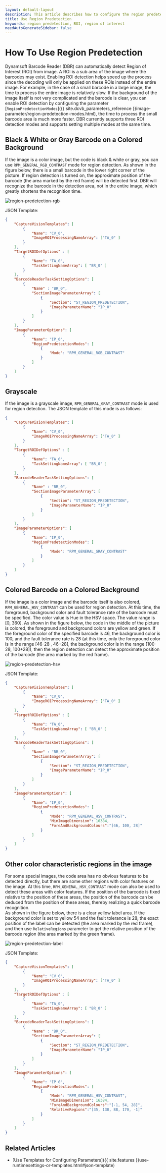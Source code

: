 ```yaml
---   
layout: default-layout
description: This article describes how to configure the region predetection mode for different scenario and automatically detect ROI.
title: Use Region Predetection
keywords: region predetection, ROI, region of interest
needAutoGenerateSidebar: false
---
```


# How To Use Region Predetection

Dynamsoft Barcode Reader (DBR) can automatically detect Region of Interest (ROI) from image. A ROI is a sub area of the image where the barcodes may exist. Enabling ROI detection helps speed up the process since the decoding will only be applied on these ROIs instead of the entire image. For example, in the case of a small barcode in a large image, the time to process the entire image is relatively slow. If the background of the image itself is not very complicated and the barcode is clear, you can enable ROI detection by configuring the parameter  [`RegionPredetectionModes`]({{ site.dcvb_parameters_reference }}image-parameter/region-predetection-modes.html), the time to process the small barcode area is much more faster. DBR currently supports three ROI detection modes and supports setting multiple modes at the same time.

## Black & White or Gray Barcode on a Colored Background

If the image is a color image, but the code is black & white or gray, you can use `RPM_GENERAL_RGB_CONTRAST` mode for region detection. As shown in the figure below, there is a small barcode in the lower right corner of the picture. If region detection is turned on, the approximate position of the barcode (the area marked by the red frame) will be detected first. DBR will recognize the barcode in the detection area, not in the entire image, which greatly shortens the recognition time.

![region-predetection-rgb][1]

JSON Template:

```json
{
    "CaptureVisionTemplates": [
        {
            "Name": "CV_0",
            "ImageROIProcessingNameArray": ["TA_0" ]
        }       
    ],
    "TargetROIDefOptions" : [
        {
            "Name": "TA_0",
            "TaskSettingNameArray": [ "BR_0" ]
        }
    ],
    "BarcodeReaderTaskSettingOptions": [
        {
            "Name" : "BR_0",
            "SectionImageParameterArray": [
                {
                    "Section": "ST_REGION_PREDETECTION",
                    "ImageParameterName": "IP_0"
                }
            ]
        }
    ],
    "ImageParameterOptions": [
        {
            "Name": "IP_0",
            "RegionPredetectionModes": [
                {
                    "Mode": "RPM_GENERAL_RGB_CONTRAST"
                }
            ]
        }
    ]
}
```

## Grayscale

If the image is a grayscale image, `RPM_GENERAL_GRAY_CONTRAST` mode is used for region detection. The JSON template of this mode is as follows:

```json
{
    "CaptureVisionTemplates": [
        {
            "Name": "CV_0",
            "ImageROIProcessingNameArray": ["TA_0" ]
        }       
    ],
    "TargetROIDefOptions" : [
        {
            "Name": "TA_0",
            "TaskSettingNameArray": [ "BR_0" ]
        }
    ],
    "BarcodeReaderTaskSettingOptions": [
        {
            "Name" : "BR_0",
            "SectionImageParameterArray": [
                {
                    "Section": "ST_REGION_PREDETECTION",
                    "ImageParameterName": "IP_0"
                }
            ]
        }
    ],
    "ImageParameterOptions": [
        {
            "Name": "IP_0",
            "RegionPredetectionModes": [
                {
                    "Mode": "RPM_GENERAL_GRAY_CONTRAST"
                }
            ]
        }
    ]
}
```

## Colored Barcode on a Colored Background

If the image is a color image and the barcode itself is also colored, `RPM_GENERAL_HSV_CONTRAST` can be used for region detection. At this time, the foreground, background color and fault tolerance rate of the barcode must be specified. The color value is Hue in the HSV space. The value range is [0, 360]. As shown in the figure below, the code in the middle of the picture is colored, the foreground and background colors are yellow and green. If the foreground color of the specified barcode is 46, the background color is 100, and the fault tolerance rate is 28 (at this time, only the foreground color is in the range [46-28 , 46+28], the background color is in the range [100-28, 100+28]), then the region detection can detect the approximate position of the barcode (the area marked by the red frame).

![region-predetection-hsv][2]

JSON Template:

```json
{
    "CaptureVisionTemplates": [
        {
            "Name": "CV_0",
            "ImageROIProcessingNameArray": ["TA_0" ]
        }       
    ],
    "TargetROIDefOptions" : [
        {
            "Name": "TA_0",
            "TaskSettingNameArray": [ "BR_0" ]
        }
    ],
    "BarcodeReaderTaskSettingOptions": [
        {
            "Name" : "BR_0",
            "SectionImageParameterArray": [
                {
                    "Section": "ST_REGION_PREDETECTION",
                    "ImageParameterName": "IP_0"
                }
            ]
        }
    ],
    "ImageParameterOptions": [
        {
            "Name": "IP_0",
            "RegionPredetectionModes": [
                {
                    "Mode": "RPM_GENERAL_HSV_CONTRAST",
                    "MinImageDimension": 16384,
                    "ForeAndBackgroundColours":"[46, 100, 28]"
                }
            ]
        }
    ]
}
```

## Other color characteristic regions in the image

For some special images, the code area has no obvious features to be detected directly, but there are some other regions with color features on the image. At this time, `RPM_GENERAL_HSV_CONTRAST` mode can also be used to detect these areas with color features. If the position of the barcode is fixed relative to the position of these areas, the position of the barcode can be deduced from the position of these areas, thereby realizing a quick barcode recognition.  
As shown in the figure below, there is a clear yellow label area. If the background color is set to yellow 54 and the fault tolerance is 28, the exact position of the label can be detected (the area marked by the red frame), and then use `RelativeRegions` parameter to get the relative position of the barcode region (the area marked by the green frame).


![region-predetection-label][3]

JSON Template:

```json
{
    "CaptureVisionTemplates": [
        {
            "Name": "CV_0",
            "ImageROIProcessingNameArray": ["TA_0" ]
        }       
    ],
    "TargetROIDefOptions" : [
        {
            "Name": "TA_0",
            "TaskSettingNameArray": [ "BR_0" ]
        }
    ],
    "BarcodeReaderTaskSettingOptions": [
        {
            "Name" : "BR_0",
            "SectionImageParameterArray": [
                {
                    "Section": "ST_REGION_PREDETECTION",
                    "ImageParameterName": "IP_0"
                }
            ]
        }
    ],
    "ImageParameterOptions": [
        {
            "Name": "IP_0",
            "RegionPredetectionModes": [
                {
                    "Mode": "RPM_GENERAL_HSV_CONTRAST",
                    "MinImageDimension": 16384,
                    "ForeAndBackgroundColours":"[-1, 54, 28]",
                    "RelativeRegions":"[35, 130, 88, 170, -1]"
                }
            ]
        }
    ]
}
```

[1]:assets/use-region-predetection/region-predetection-rgb.png
[2]:assets/use-region-predetection/region-predetection-hsv.png
[3]:assets/use-region-predetection/region-predetection-label.png

## Related Articles

- [Use Templates for Configuring Parameters]({{ site.features }}use-runtimesettings-or-templates.html#json-template)
